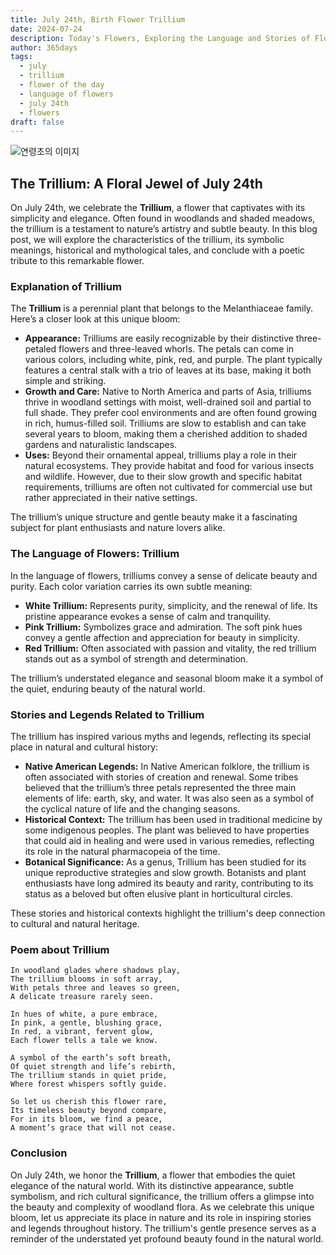 ```yaml
---
title: July 24th, Birth Flower Trillium
date: 2024-07-24
description: Today's Flowers, Exploring the Language and Stories of Flowers Trillium
author: 365days
tags:
  - july
  - trillium
  - flower of the day
  - language of flowers
  - july 24th
  - flowers
draft: false
---
```


![연령초의 이미지](https://cdn.pixabay.com/photo/2018/05/19/14/37/trillium-3413621_1280.jpg#center)


## The Trillium: A Floral Jewel of July 24th

On July 24th, we celebrate the **Trillium**, a flower that captivates with its simplicity and elegance. Often found in woodlands and shaded meadows, the trillium is a testament to nature’s artistry and subtle beauty. In this blog post, we will explore the characteristics of the trillium, its symbolic meanings, historical and mythological tales, and conclude with a poetic tribute to this remarkable flower.

### Explanation of Trillium

The **Trillium** is a perennial plant that belongs to the Melanthiaceae family. Here’s a closer look at this unique bloom:

- **Appearance:** Trilliums are easily recognizable by their distinctive three-petaled flowers and three-leaved whorls. The petals can come in various colors, including white, pink, red, and purple. The plant typically features a central stalk with a trio of leaves at its base, making it both simple and striking.
- **Growth and Care:** Native to North America and parts of Asia, trilliums thrive in woodland settings with moist, well-drained soil and partial to full shade. They prefer cool environments and are often found growing in rich, humus-filled soil. Trilliums are slow to establish and can take several years to bloom, making them a cherished addition to shaded gardens and naturalistic landscapes.
- **Uses:** Beyond their ornamental appeal, trilliums play a role in their natural ecosystems. They provide habitat and food for various insects and wildlife. However, due to their slow growth and specific habitat requirements, trilliums are often not cultivated for commercial use but rather appreciated in their native settings.

The trillium’s unique structure and gentle beauty make it a fascinating subject for plant enthusiasts and nature lovers alike.

### The Language of Flowers: Trillium

In the language of flowers, trilliums convey a sense of delicate beauty and purity. Each color variation carries its own subtle meaning:

- **White Trillium:** Represents purity, simplicity, and the renewal of life. Its pristine appearance evokes a sense of calm and tranquility.
- **Pink Trillium:** Symbolizes grace and admiration. The soft pink hues convey a gentle affection and appreciation for beauty in simplicity.
- **Red Trillium:** Often associated with passion and vitality, the red trillium stands out as a symbol of strength and determination.

The trillium’s understated elegance and seasonal bloom make it a symbol of the quiet, enduring beauty of the natural world.

### Stories and Legends Related to Trillium

The trillium has inspired various myths and legends, reflecting its special place in natural and cultural history:

- **Native American Legends:** In Native American folklore, the trillium is often associated with stories of creation and renewal. Some tribes believed that the trillium’s three petals represented the three main elements of life: earth, sky, and water. It was also seen as a symbol of the cyclical nature of life and the changing seasons.
- **Historical Context:** The trillium has been used in traditional medicine by some indigenous peoples. The plant was believed to have properties that could aid in healing and were used in various remedies, reflecting its role in the natural pharmacopeia of the time.
- **Botanical Significance:** As a genus, Trillium has been studied for its unique reproductive strategies and slow growth. Botanists and plant enthusiasts have long admired its beauty and rarity, contributing to its status as a beloved but often elusive plant in horticultural circles.

These stories and historical contexts highlight the trillium's deep connection to cultural and natural heritage.

### Poem about Trillium

	In woodland glades where shadows play,
	The trillium blooms in soft array,
	With petals three and leaves so green,
	A delicate treasure rarely seen.
	
	In hues of white, a pure embrace,
	In pink, a gentle, blushing grace,
	In red, a vibrant, fervent glow,
	Each flower tells a tale we know.
	
	A symbol of the earth’s soft breath,
	Of quiet strength and life’s rebirth,
	The trillium stands in quiet pride,
	Where forest whispers softly guide.
	
	So let us cherish this flower rare,
	Its timeless beauty beyond compare,
	For in its bloom, we find a peace,
	A moment’s grace that will not cease.

### Conclusion

On July 24th, we honor the **Trillium**, a flower that embodies the quiet elegance of the natural world. With its distinctive appearance, subtle symbolism, and rich cultural significance, the trillium offers a glimpse into the beauty and complexity of woodland flora. As we celebrate this unique bloom, let us appreciate its place in nature and its role in inspiring stories and legends throughout history. The trillium's gentle presence serves as a reminder of the understated yet profound beauty found in the natural world.